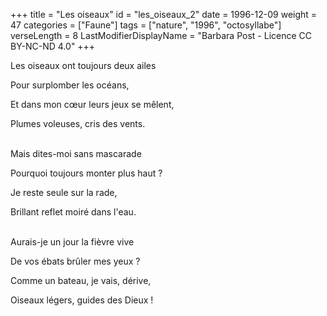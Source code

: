 +++
title = "Les oiseaux"
id = "les_oiseaux_2"
date = 1996-12-09
weight = 47
categories = ["Faune"]
tags = ["nature", "1996", "octosyllabe"]
verseLength = 8
LastModifierDisplayName = "Barbara Post - Licence CC BY-NC-ND 4.0"
+++

Les oiseaux ont toujours deux ailes

Pour surplomber les océans,

Et dans mon cœur leurs jeux se mêlent,

Plumes voleuses, cris des vents.

 \
Mais dites-moi sans mascarade

Pourquoi toujours monter plus haut ?

Je reste seule sur la rade,

Brillant reflet moiré dans l'eau.

 \
Aurais-je un jour la fièvre vive

De vos ébats brûler mes yeux ?

Comme un bateau, je vais, dérive,

Oiseaux légers, guides des Dieux !

